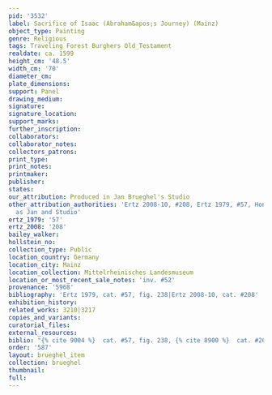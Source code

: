 ```yaml
---
pid: '3532'
label: Sacrifice of Isaac (Abraham&apos;s Journey) (Mainz)
object_type: Painting
genre: Religious
tags: Traveling Forest Burghers Old_Testament
realdate: ca. 1599
height_cm: '48.5'
width_cm: '70'
diameter_cm: 
plate_dimensions: 
support: Panel
drawing_medium: 
signature: 
signature_location: 
support_marks: 
further_inscription: 
collaborators: 
collaborator_notes: 
collectors_patrons: 
print_type: 
print_notes: 
printmaker: 
publisher: 
states: 
our_attribution: Produced in Jan Brueghel's Studio
other_attribution_authorities: 'Ertz 2008-10, #208, Ertz 1979, #57, Honig database
  as Jan and Studio'
ertz_1979: '57'
ertz_2008: '208'
bailey_walker: 
hollstein_no: 
collection_type: Public
location_country: Germany
location_city: Mainz
location_collection: Mittelrheinisches Landesmuseum
location_or_most_recent_sale_notes: 'inv. #52'
provenance: '5968'
bibliography: 'Ertz 1979, cat. #57, fig. 238|Ertz 2008-10, cat. #208'
exhibition_history: 
related_works: 3210|3217
copies_and_variants: 
curatorial_files: 
external_resources: 
biblio: "{% cite 9004 %}  cat. #57, fig. 238, {% cite 8900 %}  cat. #208"
order: '587'
layout: brueghel_item
collection: brueghel
thumbnail: 
full: 
---
```


